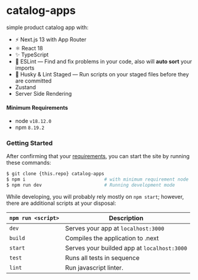 # catalog-apps
simple product catalog app with:
- ⚡️ Next.js 13 with App Router
- ⚛️ React 18
- ✨ TypeScript
- 📏 ESLint — Find and fix problems in your code, also will **auto sort** your imports
- 🐶 Husky & Lint Staged — Run scripts on your staged files before they are committed
- Zustand
- Server Side Rendering

#### Minimum Requirements
* node `v18.12.0`
* npm `8.19.2`

### Getting Started

After confirming that your [requirements](#requirements),
you can start the site by running these commands:

```bash
$ git clone {this.repo} catalog-apps
$ npm i                             # with minimum requirement node
$ npm run dev                       # Running development mode
```

While developing, you will probably rely mostly on `npm start`; however, there are additional scripts at your disposal:

|`npm run <script>`|Description|
|------------------|-----------|
|`dev` |Serves your app at `localhost:3000`|
|`build`|Compiles the application to .next|
|`start` |Serves your builded app at `localhost:3000`|
|`test`|Runs all tests in sequence|
|`lint`|Run javascript linter.|
